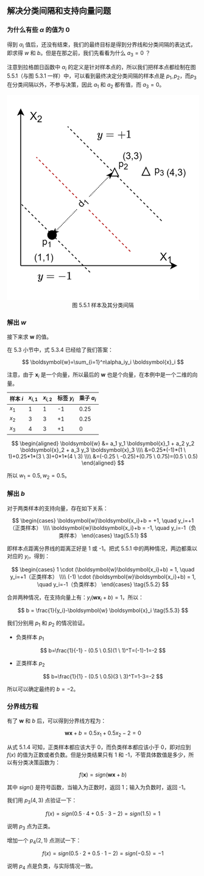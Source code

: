 
## 解决分类间隔和支持向量问题

### 为什么有些 $\alpha$ 的值为 0

得到 $\alpha_i$ 值后，还没有结束，我们的最终目标是得到分界线和分类间隔的表达式，即求得 $w$ 和 $b$。但是在那之前，我们先看看为什么 $a_3=0$ ？

注意到拉格朗日函数中 $\alpha_i$ 的定义是针对样本点的，所以我们把样本点都绘制在图 5.5.1（与图 5.3.1 一样）中，可以看到最终决定分类间隔的样本点是 $p_1,p_2$，而$p_3$ 在分类间隔以外，不参与决策，因此 $a_1$ 和 $a_2$ 都有值，而 $a_3=0$。

<img src="./images/5.3.1.png" />
<center>图 5.5.1 样本及其分类间隔</center>

### 解出 $w$

接下来求 $\boldsymbol{w}$ 的值。

在 5.3 小节中，式 5.3.4 已经给了我们答案：

$$
\boldsymbol{w}=\sum_{i=1}^n\alpha_iy_i \boldsymbol{x}_i
$$

注意，由于 $\boldsymbol{x}_i$ 是一个向量，所以最后的 $\boldsymbol{w}$ 也是个向量，在本例中是一个二维的向量。


|样本 $i$|$x_{i,1}$|$x_{i,2}$|标签 $y_i$|乘子 $a_i$
|--|--|--|--|--|
|$x_1$|1|1|-1|0.25|
|$x_2$|3|3|+1|0.25|
|$x_3$|4|3|+1|0|

$$
\begin{aligned}
\boldsymbol{w} &= a_1 y_1 \boldsymbol{x}_1 + a_2 y_2 \boldsymbol{x}_2 + a_3 y_3 \boldsymbol{x}_3
\\\\
&=0.25*(-1)*(1 \ 1)+0.25*1*(3 \ 3)+0*1*(4 \ 3)
\\\\
&=(-0.25 \ -0.25)+(0.75 \ 0.75)=(0.5 \ 0.5)
\end{aligned}
$$

所以 $w_1=0.5, w_2=0.5$。

### 解出 $b$

对于两类样本的支持向量，存在如下关系：

$$
\begin{cases}
\boldsymbol{w}\boldsymbol{x_i}+b = +1, \quad y_i=+1（正类样本）
\\\\
\boldsymbol{w}\boldsymbol{x_i}+b = -1, \quad  y_i=-1（负类样本）
\end{cases}
\tag{5.5.1}
$$

即样本点距离分界线的距离正好是 1 或 -1。把式 5.5.1 中的两种情况，两边都乘以对应的 $y_i$，得到：

$$
\begin{cases}
1 \cdot (\boldsymbol{w}\boldsymbol{x_i}+b) = 1, \quad y_i=+1（正类样本）
\\\\
(-1) \cdot (\boldsymbol{w}\boldsymbol{x_i}+b) = 1, \quad  y_i=-1（负类样本）
\end{cases}
\tag{5.5.2}
$$

合并两种情况，在支持向量上有：$y_i(\boldsymbol{w} \boldsymbol{x}_i+b)=1$，所以：

$$
b = \frac{1}{y_i}-\boldsymbol{w} \boldsymbol{x}_i \tag{5.5.3}
$$

我们分别用 $p_1$ 和 $p_2$ 的情况验证。

- 负类样本 $p_1$
  
$$
b=\frac{1}{-1} - (0.5 \ 0.5)(1 \ 1)^T=(-1)-1=-2
$$

- 正类样本 $p_2$

$$
b=\frac{1}{1} - (0.5 \ 0.5)(3 \ 3)^T=1-3=-2
$$

所以可以确定最终的 $b=-2$。

### 分界线方程

有了 $\boldsymbol{w}$ 和 $b$ 后，可以得到分界线方程为：

$$
\boldsymbol{w} \boldsymbol{x} + b = 0.5x_1+0.5x_2-2=0 \tag{5.5.4}
$$

从式 5.1.4 可知，正类样本都应该大于 0，而负类样本都应该小于 0，即对应到 $f(x)$ 的值为正数或者负数。但是分类结果只有 1 和 -1，不管具体数值是多少，所以有分类决策函数为：

$$
f(\boldsymbol{x})=sign(\boldsymbol{w} \boldsymbol{x}+b) \tag{5.5.5}
$$

其中 $sign()$ 是符号函数，当输入为正数时，返回 1；输入为负数时，返回 -1。

我们用 $p_3(4,3)$ 点验证一下：

$$
f(x)=sign(0.5 \cdot 4 + 0.5 \cdot 3 - 2) = sign(1.5)=1
$$

说明 $p_3$ 点为正类。

增加一个 $p_4(2,1)$ 点测试一下：

$$
f(x)= sign(0.5 \cdot 2 + 0.5 \cdot 1 - 2) = sign(-0.5)=-1
$$

说明 $p_4$ 点是负类，与实际情况一致。

